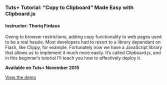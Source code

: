 ### Tuts+ Tutorial: “Copy to Clipboard” Made Easy with Clipboard.js
#### Instructor: Thoriq Firdaus

Owing to browser restrictions, adding copy functionality to web pages used to be a real hassle. Most developers had to resort to a library dependant on Flash, like Clippy, for example. Fortunately now we have a JavaScript library that allows us to implement it much more easily. It’s called Clipboard.js, and in this beginner’s tutorial I’ll teach you how to effectively deploy it.

**Available on Tuts+ November 2015**

[View the demo](http://tutsplus.github.io/clipboard/)

